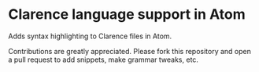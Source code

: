 # Clarence language support in Atom


Adds syntax highlighting to Clarence files in Atom.


Contributions are greatly appreciated. Please fork this repository and open a pull request to add snippets, make grammar tweaks, etc.
